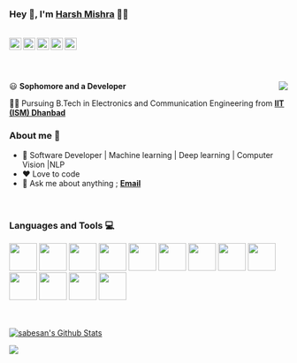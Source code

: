 ### Hey 👋, I'm [Harsh Mishra]() 👨‍💻
<br/>
<a href="https://twitter.com/MiHarsh26">
  <img align="left" alt="Harsh's Twitter" width="22px" src="https://cdn.jsdelivr.net/npm/simple-icons@v3/icons/twitter.svg" />
</a>
<a href="https://www.linkedin.com/in/harsh-mishra-5384b11a0/">
  <img align="left" alt="Harsh's Linkdein" width="22px" src="https://cdn.jsdelivr.net/npm/simple-icons@v3/icons/linkedin.svg" />
</a>
<a href="https://github.com/MiHarsh">
  <img align="left" alt="Harsh's Github" width="22px" src="https://cdn.jsdelivr.net/npm/simple-icons@v3/icons/github.svg" />
</a>
<a href="https://www.instagram.com/_miharsh/">
  <img align="left" alt="Harsh's Instagram" width="22px" src="https://cdn.jsdelivr.net/npm/simple-icons@v3/icons/instagram.svg" />
</a>
<a href="https://www.facebook.com/miharsh26">
  <img align="left" alt="Harsh's Facebook" width="22px" src="https://cdn.jsdelivr.net/npm/simple-icons@v3/icons/facebook.svg" />
</a>


<br/><br/><br/>


<img align="right" src="https://github.com/MiHarsh/MiHarsh/blob/main/assets/Developer.gif"/>

:smiley: **Sophomore and a Developer** 

👨‍🎓 Pursuing B.Tech in Electronics and Communication Engineering from [**IIT (ISM) Dhanbad**](https://iitism.ac.in/) 

### About me :eyes:

- :dart: Software Developer | Machine learning | Deep learning | Computer Vision |NLP
- :heart: Love to code
- :e-mail: Ask me about anything ; **[Email](harshm17172612@gmail.com)**
<br/><br/><br/>

### Languages and Tools :computer:
<code><a><img height="50" src="https://www.vectorlogo.zone/logos/python/python-ar21.svg"></a></code>
<code><a><img height="50" src="https://user-images.githubusercontent.com/42747200/46140125-da084900-c26d-11e8-8ea7-c45ae6306309.png"></a></code>
<code><a><img height="50" src="https://www.vectorlogo.zone/logos/linux/linux-ar21.svg"></a></code>
<code><a><img height="50" src="https://www.vectorlogo.zone/logos/docker/docker-official.svg"></a></code>
<code><a><img height="50" src="https://www.vectorlogo.zone/logos/amazon_aws/amazon_aws-ar21.svg"></a></code>
<code><a><img height="50" src="https://www.vectorlogo.zone/logos/w3_html5/w3_html5-ar21.svg"></a></code>
<code><a><img height="50" src="https://www.vectorlogo.zone/logos/gnu_bash/gnu_bash-ar21.svg"></a></code>
<code><a><img height="50" src="https://www.vectorlogo.zone/logos/mysql/mysql-ar21.svg"></a></code>
<code><a><img height="50" src="https://www.vectorlogo.zone/logos/getpostman/getpostman-ar21.svg"></a></code>
<code><a><img height="50" src="https://www.vectorlogo.zone/logos/github/github-ar21.svg"></a></code>
<code><a><img height="50" src="https://www.vectorlogo.zone/logos/tensorflow/tensorflow-ar21.svg"></a></code>
<code><a><img height="50" src="https://www.vectorlogo.zone/logos/pocoo_flask/pocoo_flask-ar21.svg"></a></code>
<code><a><img height="50" src="https://img.icons8.com/fluent/240/000000/visual-studio-code-2019.png"></a></code>
<br/><br/>

</br>
<a href="https://github.com/MiHarsh">
<img style="height=10rem; width=6rem" align="center" alt="sabesan's Github Stats" src="https://github-readme-stats.codestackr.vercel.app/api?username=MiHarsh&show_icons=true&hide_border=true&count_private=true&include_all_commits=true&theme=radical" /></a>
<p>       </p>

<a href="https://github.com/MiHarsh">
  <img align="center" src="https://github-readme-stats.anuraghazra1.vercel.app/api/top-langs/?username=MiHarsh&layout=compact&theme=radical" />
</a>
